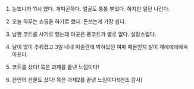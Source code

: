 1. 눈뜨니까 11시 였다. 개피곤하다. 얼굴도 퉁퉁 부었다. 하지만 일단 나간다.

2. 오늘 하루는 쇼핑을 하기로 했다. 돈쓰는게 가장 쉽다.

3. 남편 코트를 사기로 했는데 이곳은 롱코트가 별로 없다. 실망스럽다.

4. 날이 많이 추워졌고 3일 내내 미술관에 박혀있던 여파 때문인지 발이 계에에에에속 아프다.

5. 코트를 샀다! 묵은 과제를 끝낸 느낌이다!

6. 은인의 선물도 샀다! 묵은 과제2를 끝낸 느낌이다!(겐조 감사)